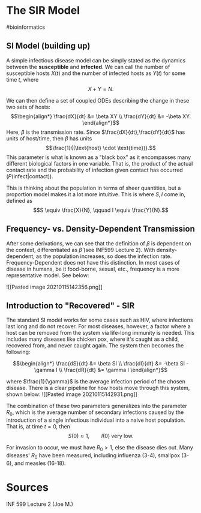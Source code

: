# The SIR Model
#bioinformatics

## SI Model (building up)
A simple infectious disease model can be simply stated as the dynamics between the **susceptible** and **infected**. We can call the number of susceptible hosts $X(t)$ and the number of infected hosts as $Y(t)$ for some time $t$, where 
$$X+Y = N.$$

We can then define a set of coupled ODEs describing the change in these two sets of hosts: 
$$\begin{align*}
\frac{dX}{dt} &= \beta XY \\
\frac{dY}{dt} &= -\beta XY.
\end{align*}$$
Here, $\beta$ is the transmission rate. Since $\frac{dX}{dt},\frac{dY}{dt}$ has units of host/time, then $\beta$ has units $$\frac{1}{(\text{host} \cdot \text{time})}.$$
This parameter is what is known as a "black box" as it encompasses many different biological factors in one variable. That is, the product of the actual contact rate and the probability of infection given contact has occurred ($P(\text{infect}|\text{contact})$). 

This is thinking about the population in terms of sheer quantities, but a proportion model makes it a lot more intuitive. This is where $S,I$ come in, defined as 
$$S \equiv \frac{X}{N}, \qquad I \equiv \frac{Y}{N}.$$

## Frequency- vs. Density-Dependent Transmission
After some derivations, we can see that the definition of $\beta$ is dependent on the context, differentiated as $\hat{\beta}$ (see INF599 Lecture 2). With density-dependent, as the population increases, so does the infection rate. Frequency-Dependent does not have this distinction. In most cases of disease in humans, be it food-borne, sexual, etc., frequency is a more representative model. See below:

![[Pasted image 20210115142356.png]]

## Introduction to "Recovered" - SIR
The standard SI model works for some cases such as HIV, where infections last long and do not recover. For most diseases, however, a factor where a host can be removed from the system via life-long immunity is needed. This includes many diseases like chicken pox, where it's caught as a child, recovered from, and never caught again. The system then becomes the following: 

$$\begin{align*}
\frac{dS}{dt} &= \beta SI \\
\frac{dI}{dt} &= -\beta SI - \gamma I \\
\frac{dR}{dt} &= \gamma I
\end{align*}$$

where $\frac{1}{\gamma}$ is the average infection period of the chosen disease. There is a clear pipeline for how hosts move through this system, shown below:
![[Pasted image 20210115142931.png]]

The combination of these two parameters generalizes into the parameter $R_0$, which is the average number of secondary infections caused by the introduction of a single infectious individual into a naive host population. That is, at time $t=0$, then 
$$S(0) \approx 1, \qquad I(0) \text{  very low}.$$

For invasion to occur, we must have $R_0 > 1$, else the disease dies out. Many diseases' $R_0$ have been measured, including influenza (3-4), smallpox (3-6), and measles (16-18).

# Sources
INF 599 Lecture 2 (Joe M.)